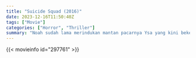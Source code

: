 ```yaml
---
title: "Suicide Squad (2016)"
date: 2023-12-16T11:50:40Z
tags: ["Movie"]
categories: ["Horror", "Thriller"]
summary: "Noah sudah lama merindukan mantan pacarnya Ysa yang kini bekerja di kedai teh susu. Saat dia mengejar Ysa lagi, dia mengetahui bahwa produk sebenarnya yang mereka layani adalah para wanita."
---
```



<mux-player stream-type="on-demand"
src="https://kp3d-my.sharepoint.com/personal/ryoo_kp3d_onmicrosoft_com/_layouts/15/download.aspx?share=ESyniQoAqfFFmw5lSlj3MhUBUOyqa7iOZElI2KX887s7oA" prefer-playback="mse" controls>

</mux-player>

{{< movieinfo id="297761" >}}

<script src="https://cdn.jsdelivr.net/npm/@mux/mux-player"></script>

 <script type="application/ld+json ">
{
"@context": "https://schema.org/",
"@type": "VideoObject",
"name": "Suicide Squad (2016)",
"contentUrl": "https://stream.mux.com/N6PkB1jnWQXtaDmbJj7jCcTv5IrL02DP5wkUqU73rlrQ.m3u8",
"thumbnailUrl": "https://www.themoviedb.org/t/p/original/kWKL00UD18HAI4r7lo4Q6qsNmFg.jpg?width=314&fit_mode=preserve&time=25",
"uploadDate": "2023-12-16T11:50:40Z",
}

</script>